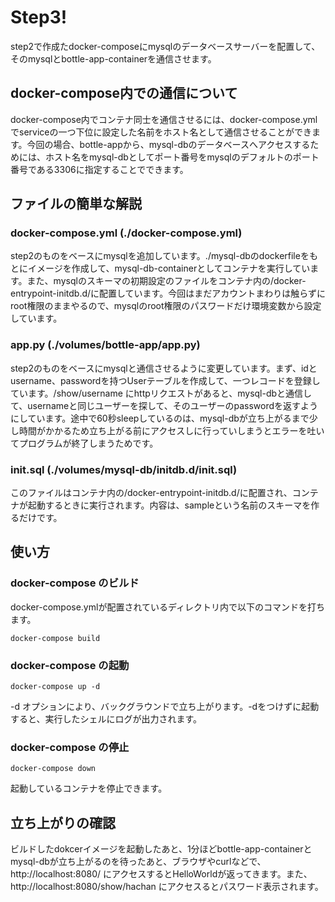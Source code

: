 # Step3!
step2で作成たdocker-composeにmysqlのデータベースサーバーを配置して、そのmysqlとbottle-app-containerを通信させます。

## docker-compose内での通信について
docker-compose内でコンテナ同士を通信させるには、docker-compose.ymlでserviceの一つ下位に設定した名前をホスト名として通信させることができます。今回の場合、bottle-appから、mysql-dbのデータベースへアクセスするためには、ホスト名をmysql-dbとしてポート番号をmysqlのデフォルトのポート番号である3306に指定することでできます。

## ファイルの簡単な解説
### docker-compose.yml (./docker-compose.yml)
step2のものをベースにmysqlを追加しています。./mysql-dbのdockerfileをもとにイメージを作成して、mysql-db-containerとしてコンテナを実行しています。また、mysqlのスキーマの初期設定のファイルをコンテナ内の/docker-entrypoint-initdb.d/に配置しています。今回はまだアカウントまわりは触らずにroot権限のままやるので、mysqlのroot権限のパスワードだけ環境変数から設定しています。

### app.py (./volumes/bottle-app/app.py)
step2のものをベースにmysqlと通信させるように変更しています。まず、idとusername、passwordを持つUserテーブルを作成して、一つレコードを登録しています。/show/username にhttpリクエストがあると、mysql-dbと通信して、usernameと同じユーザーを探して、そのユーザーのpasswordを返すようにしています。途中で60秒sleepしているのは、mysql-dbが立ち上がるまで少し時間がかかるため立ち上がる前にアクセスしに行っていしまうとエラーを吐いてプログラムが終了しまうためです。

### init.sql (./volumes/mysql-db/initdb.d/init.sql)
このファイルはコンテナ内の/docker-entrypoint-initdb.d/に配置され、コンテナが起動するときに実行されます。内容は、sampleという名前のスキーマを作るだけです。

## 使い方
### docker-compose のビルド
docker-compose.ymlが配置されているディレクトリ内で以下のコマンドを打ちます。
```
docker-compose build
```

### docker-compose の起動
```
docker-compose up -d
```
-d オプションにより、バックグラウンドで立ち上がります。-dをつけずに起動すると、実行したシェルにログが出力されます。

### docker-compose の停止
```
docker-compose down
```
起動しているコンテナを停止できます。

## 立ち上がりの確認
ビルドしたdokcerイメージを起動したあと、1分ほどbottle-app-containerとmysql-dbが立ち上がるのを待ったあと、ブラウザやcurlなどで、http://localhost:8080/ にアクセスするとHelloWorldが返ってきます。また、http://localhost:8080/show/hachan にアクセスるとパスワード表示されます。